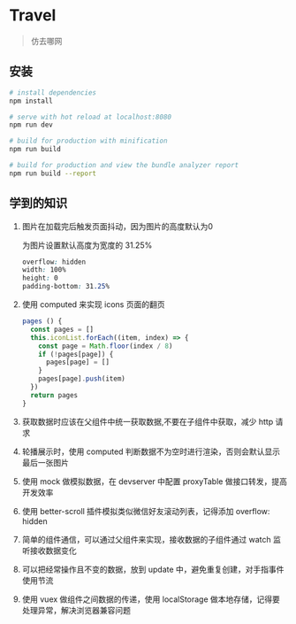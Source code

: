 # Travel

> 仿去哪网

## 安装

``` bash
# install dependencies
npm install

# serve with hot reload at localhost:8080
npm run dev

# build for production with minification
npm run build

# build for production and view the bundle analyzer report
npm run build --report
```

## 学到的知识
1. 图片在加载完后触发页面抖动，因为图片的高度默认为0

    为图片设置默认高度为宽度的 31.25%
    ```css
    overflow: hidden
    width: 100%
    height: 0
    padding-bottom: 31.25%
    ```
2. 使用 computed 来实现 icons 页面的翻页
    ```javascript
    pages () {
      const pages = []
      this.iconList.forEach((item, index) => {
        const page = Math.floor(index / 8)
        if (!pages[page]) {
          pages[page] = []
        }
        pages[page].push(item)
      })
      return pages
    }
    ```
3. 获取数据时应该在父组件中统一获取数据,不要在子组件中获取，减少 http 请求
4. 轮播展示时，使用 computed 判断数据不为空时进行渲染，否则会默认显示最后一张图片
5. 使用 mock 做模拟数据，在 devserver 中配置 proxyTable 做接口转发，提高开发效率
6. 使用 better-scroll 插件模拟类似微信好友滚动列表，记得添加 overflow: hidden
7. 简单的组件通信，可以通过父组件来实现，接收数据的子组件通过 watch 监听接收数据变化
8. 可以把经常操作且不变的数据，放到 update 中，避免重复创建，对手指事件使用节流
9. 使用 vuex 做组件之间数据的传递，使用 localStorage 做本地存储，记得要处理异常，解决浏览器兼容问题
